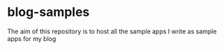 # blog-samples
The aim of this repository is to host all the sample apps I write as sample apps for my blog
